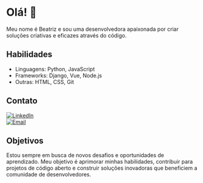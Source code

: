 # Olá! 👋

Meu nome é Beatriz e sou uma desenvolvedora apaixonada por criar soluções criativas e eficazes através do código.

## Habilidades 

- Linguagens: Python, JavaScript
- Frameworks: Django, Vue, Node.js 
- Outras: HTML, CSS, Git

## Contato

[![LinkedIn](https://img.shields.io/badge/-LinkedIn-blue?style=flat-square&logo=LinkedIn&logoColor=white)](https://www.linkedin.com/in/beatriz-ramalho-esteves-238580138/)
<br> <!-- Linha em branco para criar espaço -->
[![Email](https://img.shields.io/badge/Email-%40-red?style=flat-square&logo=Gmail&logoColor=white)](mailto:beatrizramalho.esteves@gmail.com)

## Objetivos

Estou sempre em busca de novos desafios e oportunidades de aprendizado. Meu objetivo é aprimorar minhas habilidades, contribuir para projetos de código aberto e construir soluções inovadoras que beneficiem a comunidade de desenvolvedores.
 

